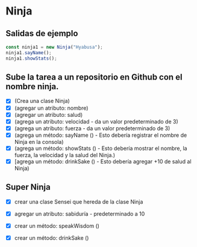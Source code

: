# Ninja

## Salidas de ejemplo
```javascript 
const ninja1 = new Ninja("Hyabusa");
ninja1.sayName();
ninja1.showStats();
```
## Sube la tarea a un repositorio en Github con el nombre ninja. 
- [x] (Crea una clase Ninja)
- [x] (agregar un atributo: nombre)
- [x] (agregar un atributo: salud)
- [x] (agrega un atributo: velocidad - da un valor predeterminado de 3)
- [x] (agrega un atributo: fuerza - da un valor predeterminado de 3)
- [x] (agrega un método: sayName () - Esto debería registrar el nombre de Ninja en la consola)
- [x] (agrega un método: showStats () - Esto debería mostrar el nombre, la fuerza, la velocidad y la salud del Ninja.)
- [x] [agrega un método: drinkSake () - Esto debería agregar +10 de salud al Ninja)

## Super Ninja
- [x] crear una clase Sensei que hereda de la clase Ninja

- [x] agregar un atributo: sabiduría - predeterminado a 10

- [x] crear un método: speakWisdom ()

- [x] crear un método: drinkSake ()